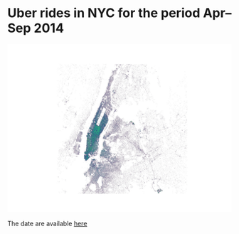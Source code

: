 # Uber rides in NYC for the period Apr&#8211;Sep 2014
![Manhattan](https://github.com/vnl2k/datareducer/blob/dev/examples/uber-nyc-data/figure_small.jpg)

The date are available [here](https://github.com/fivethirtyeight/uber-tlc-foil-response/tree/master/uber-trip-data) 